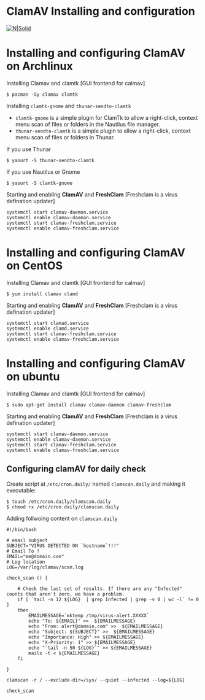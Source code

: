 # ClamAV Installing and configuration

[![N|Solid](https://www.clamav.net/assets/clamav-trademark.png)](https://www.clamav.net/assets/clamav-trademark.png)

# Installing and configuring ClamAV on Archlinux

Installing Clamav and clamtk [GUI frontend for calmav]
``` 
$ pacman -Sy clamav clamtk
```
Installing  `clamtk-gnome` and `thunar-sendto-clamtk` 
  - `clamtk-gnome` is a simple plugin for ClamTk to allow a right-click, context menu scan of files or folders in the Nautilus file manager.
  - `thunar-sendto-clamtk` is a simple plugin to allow a right-click, context menu scan of files or folders in Thunar.

If you use Thunar 
``` 
$ yaourt -S thunar-sendto-clamtk
```
If you use Nautilus or Gnome
``` 
$ yaourt -S clamtk-gnome
```
Starting and enabling **ClamAV** and **FreshClam** [Freshclam is a virus defination updater]
```
systemctl start clamav-daemon.service
systemctl enable clamav-daemon.service
systemctl start clamav-freshclam.service
systemctl enable clamav-freshclam.service

``` 


# Installing and configuring **ClamAV** on CentOS

Installing Clamav and clamtk [GUI frontend for calmav]

``` 
$ yum install clamav clamd
```
Starting and enabling **ClamAV** and **FreshClam** [Freshclam is a virus defination updater]
```
systemctl start clamad.service
systemctl enable clamd.service
systemctl start clamav-freshclam.service
systemctl enable clamav-freshclam.service
```

# Installing and configuring **ClamAV** on ubuntu

Installing Clamav and clamtk [GUI frontend for calmav]

``` 
$ sudo apt-get install clamav clamav-daemon clamav-freshclam
```
Starting and enabling **ClamAV** and **FreshClam** [Freshclam is a virus defination updater]

```
systemctl start clamav-daemon.service
systemctl enable clamav-daemon.service
systemctl start clamav-freshclam.service
systemctl enable clamav-freshclam.service

```




## Configuring **clamAV** for daily check
Create script at `/etc/cron.daily/`  named `clamscan.daily` and making it executable:
```
$ touch /etc/cron.daily/clamscan.daily
$ chmod +x /etc/cron.daily/clamscan.daily
```
Adding follwoing content on `clamscan.daily`
```
#!/bin/bash
 
# email subject
SUBJECT="VIRUS DETECTED ON `hostname`!!!"
# Email To ?
EMAIL="me@domain.com"
# Log location
LOG=/var/log/clamav/scan.log
 
check_scan () {
 
    # Check the last set of results. If there are any "Infected" counts that aren't zero, we have a problem.
    if [ `tail -n 12 ${LOG}  | grep Infected | grep -v 0 | wc -l` != 0 ]
    then
        EMAILMESSAGE=`mktemp /tmp/virus-alert.XXXXX`
        echo "To: ${EMAIL}" >>  ${EMAILMESSAGE}
        echo "From: alert@domain.com" >>  ${EMAILMESSAGE}
        echo "Subject: ${SUBJECT}" >>  ${EMAILMESSAGE}
        echo "Importance: High" >> ${EMAILMESSAGE}
        echo "X-Priority: 1" >> ${EMAILMESSAGE}
        echo "`tail -n 50 ${LOG}`" >> ${EMAILMESSAGE}
        mailx -t < ${EMAILMESSAGE}
    fi
 
}
 
clamscan -r / --exclude-dir=/sys/ --quiet --infected --log=${LOG}
 
check_scan
``` 
